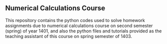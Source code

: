 ## Numerical Calculations Course
This repository contains the python codes used to solve homework assignments due to numerical calculations course on second semester (spring) of year 1401, and also the python files and tutorials provided as the teaching assistant of this course on spring semester of 1403.